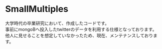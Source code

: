# SmallMultiples
大学時代の卒業研究において、作成したコードです。  
事前にmongoBへ投入したtwitterのデータを利用する仕様となっております。  
他人に見せることを想定していなかったため、現在、メンテナンスしております。  
